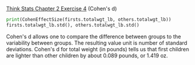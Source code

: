 [Think Stats Chapter 2 Exercise 4](http://greenteapress.com/thinkstats2/html/thinkstats2003.html#toc24) (Cohen's d)

>> 
```python
print(CohenEffectSize(firsts.totalwgt_lb, others.totalwgt_lb))   
firsts.totalwgt_lb.std(), others.totalwgt_lb.std() 
```
Cohen's d allows one to compare the difference between groups to the variability between groups. The resulting value unit is number of standard deviations.
Cohen's d for total weight (in pounds) tells us that first children are lighter than other children by about 0.089 pounds, or 1.419 oz. 
